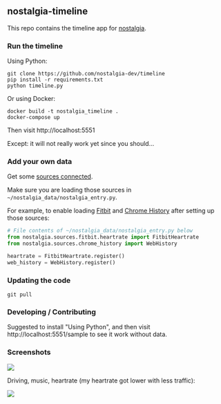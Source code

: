 ## nostalgia-timeline

This repo contains the timeline app for [nostalgia](https://nostalgia-dev.github.io).

### Run the timeline

Using Python:

    git clone https://github.com/nostalgia-dev/timeline
    pip install -r requirements.txt
    python timeline.py

Or using Docker:

    docker build -t nostalgia_timeline .
    docker-compose up

Then visit http://localhost:5551

Except: it will not really work yet since you should...

### Add your own data

Get some [sources connected](https://github.com/nostalgia-dev/nostalgia#available-data-bindings).

Make sure you are loading those sources in `~/nostalgia_data/nostalgia_entry.py`.

For example, to enable loading [Fitbit](https://github.com/nostalgia-dev/nostalgia_fitbit) and [Chrome History](https://github.com/nostalgia-dev/nostalgia_chrome) after setting up those sources:

```python
# File contents of ~/nostalgia_data/nostalgia_entry.py below
from nostalgia.sources.fitbit.heartrate import FitbitHeartrate
from nostalgia.sources.chrome_history import WebHistory

heartrate = FitbitHeartrate.register()
web_history = WebHistory.register()
```

### Updating the code

    git pull

### Developing / Contributing

Suggested to install "Using Python", and then visit http://localhost:5551/sample to see it work without data.

### Screenshots

<img src="https://raw.githubusercontent.com/nostalgia-dev/timeline/master/timeline1.jpg" />

Driving, music, heartrate (my heartrate got lower with less traffic):

<img src="https://raw.githubusercontent.com/nostalgia-dev/timeline/master/less_traffic_jam.png" />
